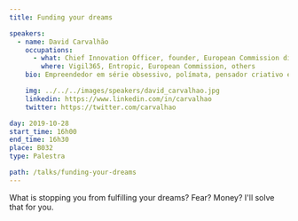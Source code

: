 ```yaml
---
title: Funding your dreams

speakers:
  - name: David Carvalhão
    occupations:
      - what: Chief Innovation Officer, founder, European Commission disruptive technology advisor, public speaker
        where: Vigil365, Entropic, European Commission, others
    bio: Empreendedor em série obsessivo, polímata, pensador criativo e public speaker, criou 21 startups, 3 associações e outras tantas patentes e tem um historial de desenvolver e entregar projectos exóticos. Recentemente tem desenvolvido actividade como business angel e mentor de alguns dos mais reconhecidos programas de aceleração, como o Lisbon Challenge, Startup Open Lisboa e European Innovation Academy, e colabora como perito de inovação e tecnologias disruptivas da Agência Europeia de Investigação da Comissão Europeia, assim como de alguns fundos europeus de investimento. É public speaker internacional, mas sempre que pode prefere trazer as suas intervenções a Portugal.

    img: ../../../images/speakers/david_carvalhao.jpg
    linkedin: https://www.linkedin.com/in/carvalhao
    twitter: https://twitter.com/carvalhao

day: 2019-10-28
start_time: 16h00
end_time: 16h30
place: B032
type: Palestra

path: /talks/funding-your-dreams
---
```


What is stopping you from fulfilling your dreams? Fear? Money? I'll solve that for you.
